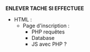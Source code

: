 **ENLEVER TACHE SI EFFECTUEE**  
- HTML :
    - Page d'inscription :
        - PHP requêtes  
        - Database  
        - JS avec PHP ?  